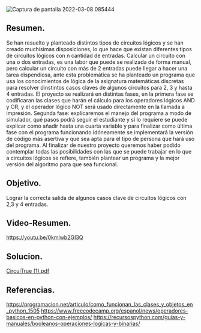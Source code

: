 ![Captura de pantalla 2022-03-08 085444](https://user-images.githubusercontent.com/94081346/157251849-57838d60-e7b3-4d42-843f-b5a23658e462.jpg)


## Resumen.
Se han resuelto y planteado distintos tipos de circuitos lógicos y se han creado muchísimas disposiciones, lo que hace que existan diferentes tipos de circuitos lógicos con n cantidad de entradas. Calcular un circuito con una o dos entradas, es una labor que puede se realizada de forma manual, pero calcular un circuito con más de 2 entradas puede llegar a hacer una tarea dispendiosa, ante esta problemática se ha planteado un programa que usa los conocimientos de lógica de la asignatura matemáticas discretas para resolver dinstintos casos claves de algunos circuitos para 2, 3 y hasta 4 entradas. El proyecto se realizará en distintas fases, en la primera fase se codificaran las clases que harán el cálculo para los operadores lógicos AND y OR, y el operador lógico NOT será usado directamente en la llamada a impresión. Segunda fase: explicaremos el manejo del programa a modo de simulador, qué pasos podrá seguir el estudiante y si lo requiere se puede explicar como añadir hasta una cuarta variable y para finalizar como última fase con el programa funcionando idóneamente se implementará la versión de código más asertiva y que sea apta para el tipo de persona que hará uso del programa. Al finalizar de nuestro proyecto queremos haber podido contemplar todas las posibilidades con las que se puede trabajar en lo que a circuitos lógicos se refiere, también plantear un programa y la mejor versión del algoritmo para que sea funcional.

## Objetivo.

Lograr la correcta salida de algunos casos clave de circuitos lógicos con 2,3 y 4 entradas.

## Video-Resumen.
https://youtu.be/0kmlwb2GI3Q


## Solucion.
[CircuiTrue (1).pdf](https://github.com/Juand2602/CircuiTrue/files/8194791/CircuiTrue.1.pdf)

## Referencias.
https://programacion.net/articulo/como_funcionan_las_clases_y_objetos_en_python_1505
https://www.freecodecamp.org/espanol/news/operadores-basicos-en-python-con-ejemplos/
https://recursospython.com/guias-y-manuales/booleanos-operaciones-logicas-y-binarias/
